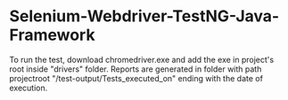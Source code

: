# Selenium-Webdriver-TestNG-Java-Framework
To run the test, download chromedriver.exe and add the exe in project's root inside "drivers" folder.
Reports are generated in folder with path projectroot "/test-output/Tests_executed_on" ending  with the date of execution.
